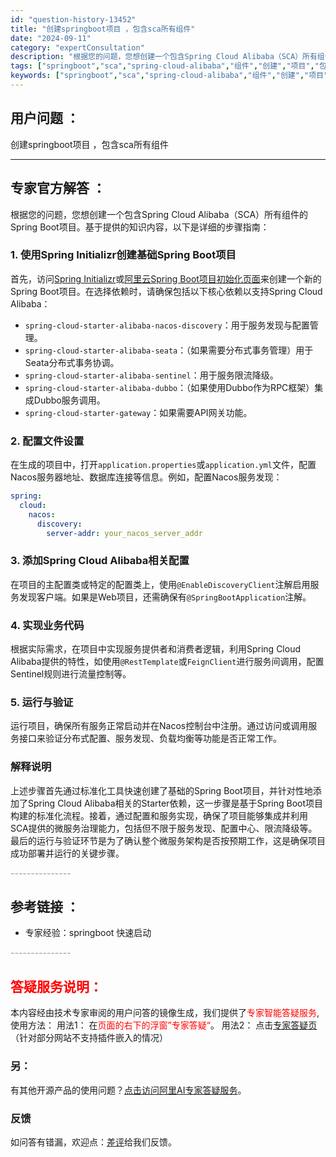 ```yaml
---
id: "question-history-13452"
title: "创建springboot项目 ，包含sca所有组件"
date: "2024-09-11"
category: "expertConsultation"
description: "根据您的问题，您想创建一个包含Spring Cloud Alibaba（SCA）所有组件的Spring Boot项目。基于提供的知识内容，以下是详细的步骤指南：### 1. 使用Spring Initializr创建基础Spring Boot项目首先，访问[Spring Initializr](ht"
tags: ["springboot","sca","spring-cloud-alibaba","组件","创建","项目","包含"]
keywords: ["springboot","sca","spring-cloud-alibaba","组件","创建","项目","包含"]
---
```


## 用户问题 ： 
 创建springboot项目 ，包含sca所有组件  

---------------
## 专家官方解答 ：

根据您的问题，您想创建一个包含Spring Cloud Alibaba（SCA）所有组件的Spring Boot项目。基于提供的知识内容，以下是详细的步骤指南：

### 1. 使用Spring Initializr创建基础Spring Boot项目

首先，访问[Spring Initializr](https://start.spring.io/)或[阿里云Spring Boot项目初始化页面](https://start.aliyun.com/)来创建一个新的Spring Boot项目。在选择依赖时，请确保包括以下核心依赖以支持Spring Cloud Alibaba：

- `spring-cloud-starter-alibaba-nacos-discovery`：用于服务发现与配置管理。
- `spring-cloud-starter-alibaba-seata`：（如果需要分布式事务管理）用于Seata分布式事务协调。
- `spring-cloud-starter-alibaba-sentinel`：用于服务限流降级。
- `spring-cloud-starter-alibaba-dubbo`：（如果使用Dubbo作为RPC框架）集成Dubbo服务调用。
- `spring-cloud-starter-gateway`：如果需要API网关功能。

### 2. 配置文件设置

在生成的项目中，打开`application.properties`或`application.yml`文件，配置Nacos服务器地址、数据库连接等信息。例如，配置Nacos服务发现：

```yaml
spring:
  cloud:
    nacos:
      discovery:
        server-addr: your_nacos_server_addr
```

### 3. 添加Spring Cloud Alibaba相关配置

在项目的主配置类或特定的配置类上，使用`@EnableDiscoveryClient`注解启用服务发现客户端。如果是Web项目，还需确保有`@SpringBootApplication`注解。

### 4. 实现业务代码

根据实际需求，在项目中实现服务提供者和消费者逻辑，利用Spring Cloud Alibaba提供的特性，如使用`@RestTemplate`或`FeignClient`进行服务间调用，配置Sentinel规则进行流量控制等。

### 5. 运行与验证

运行项目，确保所有服务正常启动并在Nacos控制台中注册。通过访问或调用服务接口来验证分布式配置、服务发现、负载均衡等功能是否正常工作。

### 解释说明

上述步骤首先通过标准化工具快速创建了基础的Spring Boot项目，并针对性地添加了Spring Cloud Alibaba相关的Starter依赖，这一步骤是基于Spring Boot项目构建的标准化流程。接着，通过配置和服务实现，确保了项目能够集成并利用SCA提供的微服务治理能力，包括但不限于服务发现、配置中心、限流降级等。最后的运行与验证环节是为了确认整个微服务架构是否按预期工作，这是确保项目成功部署并运行的关键步骤。


<font color="#949494">---------------</font> 


## 参考链接 ：

* 专家经验：springboot 快速启动 


 <font color="#949494">---------------</font> 
 


## <font color="#FF0000">答疑服务说明：</font> 

本内容经由技术专家审阅的用户问答的镜像生成，我们提供了<font color="#FF0000">专家智能答疑服务</font>,使用方法：
用法1： 在<font color="#FF0000">页面的右下的浮窗”专家答疑“</font>。
用法2： 点击[专家答疑页](https://answer.opensource.alibaba.com/docs/intro)（针对部分网站不支持插件嵌入的情况）
### 另：


有其他开源产品的使用问题？[点击访问阿里AI专家答疑服务](https://answer.opensource.alibaba.com/docs/intro)。
### 反馈
如问答有错漏，欢迎点：[差评](https://ai.nacos.io/user/feedbackByEnhancerGradePOJOID?enhancerGradePOJOId=17045)给我们反馈。
